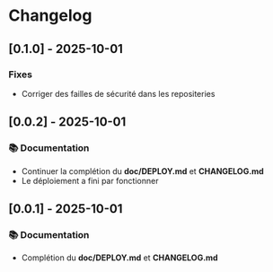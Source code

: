# Changelog

## [0.1.0] - 2025-10-01

### Fixes

- Corriger des failles de sécurité dans les repositeries

## [0.0.2] - 2025-10-01

### 📚 Documentation

- Continuer la complétion du __doc/DEPLOY.md__ et __CHANGELOG.md__
- Le déploiement a fini par fonctionner
	
## [0.0.1] - 2025-10-01

### 📚 Documentation

- Complétion du __doc/DEPLOY.md__ et __CHANGELOG.md__